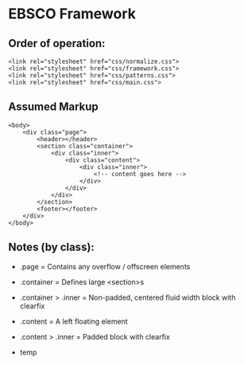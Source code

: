 EBSCO Framework
===============

Order of operation:
-------------------
    <link rel="stylesheet" href="css/normalize.css">
    <link rel="stylesheet" href="css/framework.css">
    <link rel="stylesheet" href="css/patterns.css">
    <link rel="stylesheet" href="css/main.css">

Assumed Markup
--------------
    <body>
        <div class="page">
            <header></header>
            <section class="container">
                <div class="inner">
                    <div class="content">
                        <div class="inner">
                            <!-- content goes here -->
                        </div>
                    </div>
                </div>
            </section>
            <footer></footer>
        </div>
    </body>

Notes (by class):
-----------------
* .page = Contains any overflow / offscreen elements
* .container = Defines large &lt;section&gt;s
* .container > .inner = Non-padded, centered fluid width block with clearfix
* .content = A left floating element
* .content > .inner = Padded block with clearfix

* temp

